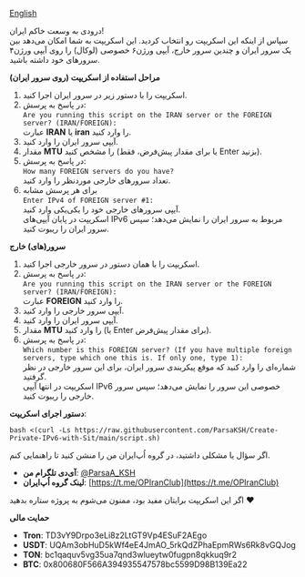 [English](https://github.com/ParsaKSH/Create-Private-IPv6-with-Sit/blob/main/README.md)


درودی به وسعت خاکم ایران!  
سپاس از اینکه این اسکریپت رو انتخاب کردید. این اسکریپت به شما امکان می‌دهد بین یک سرور ایران و چندین سرور خارج، آیپی ورژن۶ خصوصی (لوکال) را روی آیپی ورژن۴ سرورهای خود داشته باشید.

**مراحل استفاده از اسکریپت (روی سرور ایران)**  
1. اسکریپت را با دستور زیر در سرور ایران اجرا کنید.  
2. در پاسخ به پرسش:  
   `Are you running this script on the IRAN server or the FOREIGN server? (IRAN/FOREIGN):`  
   عبارت **IRAN** یا **iran** را وارد کنید.  
3. آیپی سرور ایران را وارد کنید.  
4. مقدار **MTU** را مشخص کنید (یا برای مقدار پیش‌فرض، فقط Enter بزنید).  
5. در پاسخ به پرسش:  
   `How many FOREIGN servers do you have?`  
   تعداد سرورهای خارجی موردنظر را وارد کنید.  
6. برای هر پرسش مشابه  
   `Enter IPv4 of FOREIGN server #1:`  
   آیپی سرورهای خارجی خود را یکی‌یکی وارد کنید.  
   اسکریپت در پایان آیپی‌های IPv6 مربوط به سرور ایران را نمایش می‌دهد؛ سپس سرور ایران را ریبوت کنید.

**سرور(های) خارج**  
1. اسکریپت را با همان دستور در سرور خارجی اجرا کنید.  
2. در پاسخ به پرسش:  
   `Are you running this script on the IRAN server or the FOREIGN server? (IRAN/FOREIGN):`  
   عبارت **FOREIGN** را وارد کنید.  
3. آیپی سرور خارجی را وارد کنید.  
4. آیپی سرور ایران را وارد کنید.  
5. مقدار **MTU** را وارد کنید (یا Enter برای مقدار پیش‌فرض).  
6. در پاسخ به پرسش:  
   `Which number is this FOREIGN server? (If you have multiple foreign servers, type which one this is. If only one, type 1):`  
   شماره‌ای را وارد کنید که موقع پیکربندی سرور ایران، برای این سرور خارجی در نظر گرفتید.  
   اسکریپت در انتها آیپی IPv6 خصوصی این سرور را نمایش می‌دهد؛ سپس سرور خارجی را ریبوت کنید.

**دستور اجرای اسکریپت**:
```
bash <(curl -Ls https://raw.githubusercontent.com/ParsaKSH/Create-Private-IPv6-with-Sit/main/script.sh)
```

اگر سؤال یا مشکلی داشتید، در گروه اُپ‌ایران من را منشن کنید تا راهنمایی کنم.  
- **آی‌دی تلگرام من**: [@ParsaA_KSH](https://t.me/ParsaA_KSH)  
- **لینک گروه اُپ‌ایران**: [https://t.me/OPIranClub](https://t.me/OPIranClub)  

اگر این اسکریپت برایتان مفید بود، ممنون می‌شوم به پروژه ستاره بدهید ❤️  

**حمایت مالی**  
- **Tron**: TD3vY9Drpo3eLi8z2LtGT9Vp4ESuF2AEgo  
- **USDT**: UQAm3obHuD5kWf4eE4JmAO_5rkQdZPhaEpmRWs6Rk8vGQJog  
- **TON**: bc1qaquv5vg35ua7qnd3wlueytw0fugpn8qkkuq9r2  
- **BTC**: 0x800680F566A394935547578bc5599D98B139Ea22  
